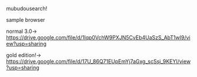 mubudousearch!

sample browser

normal 3.0→ https://drive.google.com/file/d/1Iqp0VchW9PXJN5CvEb4UaSzS_AbT1wI9/view?usp=sharing

gold edition!→ https://drive.google.com/file/d/17U_86Q71EUpEmYj7aGxg_scSsj_9KEYI/view?usp=sharing

